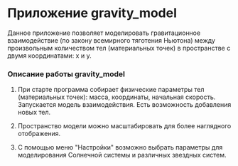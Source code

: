 # Приложение gravity_model

Данное приложение позволяет моделировать гравитационное взаимодействие (по закону всемирного тяготения Ньютона) между произвольным количеством тел (материальных точек) в пространстве с двумя координатами: x и y.

### Описание работы gravity_model

1. При старте программа собирает физические параметры тел (материальных точек): масса, координаты, начальная скорость. Запускается модель взаимодействия. Есть возможность добавления новых тел.

2. Пространство модели можно масштабировать для более наглядного отображения.

3. С помощью меню "Настройки" возможно выбрать параметры для моделирования Солнечной системы и различных звездных систем.
